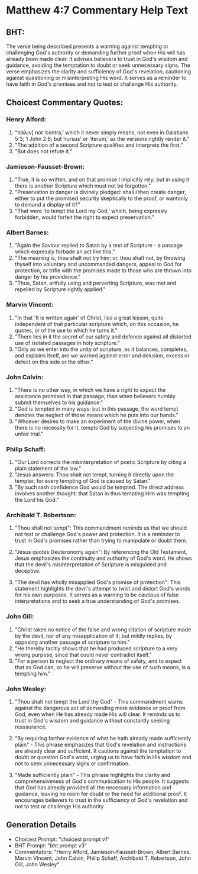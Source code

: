 # Matthew 4:7 Commentary Help Text

## BHT:
The verse being described presents a warning against tempting or challenging God's authority or demanding further proof when His will has already been made clear. It advises believers to trust in God's wisdom and guidance, avoiding the temptation to doubt or seek unnecessary signs. The verse emphasizes the clarity and sufficiency of God's revelation, cautioning against questioning or misinterpreting His word. It serves as a reminder to have faith in God's promises and not to test or challenge His authority.

## Choicest Commentary Quotes:
### Henry Alford:
1. "πάλιν] not ‘contra,’ which it never simply means, not even in Galatians 5:3; 1 John 2:8; but ‘rursus’ or ‘iterum,’ as the versions rightly render it." 
2. "The addition of a second Scripture qualifies and interprets the first."
3. "But does not refute it."

### Jamieson-Fausset-Brown:
1. "True, it is so written, and on that promise I implicitly rely; but in using it there is another Scripture which must not be forgotten."
2. "Preservation in danger is divinely pledged: shall I then create danger, either to put the promised security skeptically to the proof, or wantonly to demand a display of it?"
3. "That were 'to tempt the Lord my God,' which, being expressly forbidden, would forfeit the right to expect preservation."

### Albert Barnes:
1. "Again the Saviour replied to Satan by a text of Scripture - a passage which expressly forbade an act like this."
2. "The meaning is, thou shalt not try him; or, thou shalt not, by throwing thyself into voluntary and uncommanded dangers, appeal to God for protection, or trifle with the promises made to those who are thrown into danger by his providence."
3. "Thus, Satan, artfully using and perverting Scripture, was met and repelled by Scripture rightly applied."

### Marvin Vincent:
1. "In that 'It is written again' of Christ, lies a great lesson, quite independent of that particular scripture which, on this occasion, he quotes, or of the use to which he turns it."
2. "There lies in it the secret of our safety and defence against all distorted use of isolated passages in holy scripture."
3. "Only as we enter into the unity of scripture, as it balances, completes, and explains itself, are we warned against error and delusion, excess or defect on this side or the other."

### John Calvin:
1. "There is no other way, in which we have a right to expect the assistance promised in that passage, than when believers humbly submit themselves to his guidance."
2. "God is tempted in many ways: but in this passage, the word tempt denotes the neglect of those means which he puts into our hands."
3. "Whoever desires to make an experiment of the divine power, when there is no necessity for it, tempts God by subjecting his promises to an unfair trial."

### Philip Schaff:
1. "Our Lord corrects the misinterpretation of poetic Scripture by citing a plain statement of the law."
2. "Jesus answers: Thou shalt not tempt, turning it directly upon the tempter, for every tempting of God is caused by Satan."
3. "By such rash confidence God would be tempted. The direct address involves another thought: that Satan in thus tempting Him was tempting the Lord his God."

### Archibald T. Robertson:
1. "Thou shall not tempt": This commandment reminds us that we should not test or challenge God's power and protection. It is a reminder to trust in God's promises rather than trying to manipulate or doubt them.

2. "Jesus quotes Deuteronomy again": By referencing the Old Testament, Jesus emphasizes the continuity and authority of God's word. He shows that the devil's misinterpretation of Scripture is misguided and deceptive.

3. "The devil has wholly misapplied God's promise of protection": This statement highlights the devil's attempt to twist and distort God's words for his own purposes. It serves as a warning to be cautious of false interpretations and to seek a true understanding of God's promises.

### John Gill:
1. "Christ takes no notice of the false and wrong citation of scripture made by the devil, nor of any misapplication of it; but mildly replies, by opposing another passage of scripture to him."
2. "He thereby tacitly shows that he had produced scripture to a very wrong purpose, since that could never contradict itself."
3. "For a person to neglect the ordinary means of safety, and to expect that as God can, so he will preserve without the use of such means, is a tempting him."

### John Wesley:
1. "Thou shalt not tempt the Lord thy God" - This commandment warns against the dangerous act of demanding more evidence or proof from God, even when He has already made His will clear. It reminds us to trust in God's wisdom and guidance without constantly seeking reassurance. 

2. "By requiring farther evidence of what he hath already made sufficiently plain" - This phrase emphasizes that God's revelation and instructions are already clear and sufficient. It cautions against the temptation to doubt or question God's word, urging us to have faith in His wisdom and not to seek unnecessary signs or confirmation. 

3. "Made sufficiently plain" - This phrase highlights the clarity and comprehensiveness of God's communication to His people. It suggests that God has already provided all the necessary information and guidance, leaving no room for doubt or the need for additional proof. It encourages believers to trust in the sufficiency of God's revelation and not to test or challenge His authority.


## Generation Details
- Choicest Prompt: "choicest prompt v1"
- BHT Prompt: "bht prompt v3"
- Commentators: "Henry Alford, Jamieson-Fausset-Brown, Albert Barnes, Marvin Vincent, John Calvin, Philip Schaff, Archibald T. Robertson, John Gill, John Wesley"
